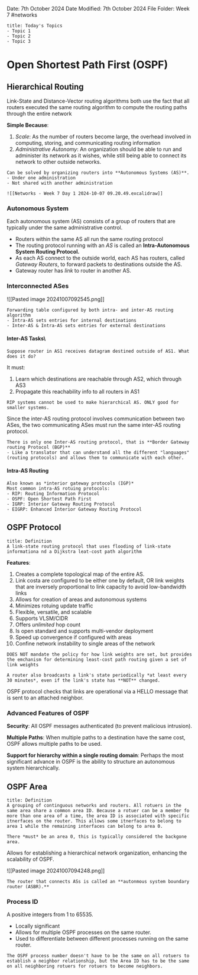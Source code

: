 Date: 7th October 2024
Date Modified: 7th October 2024
File Folder: Week 7
#networks

```ad-summary
title: Today's Topics
- Topic 1
- Topic 2
- Topic 3
```

# Open Shortest Path First (OSPF)

## Hierarchical Routing

Link-State and Distance-Vector routing algorithms both use the fact that all routers executed the same routing algorithm to compute the routing paths through the entire network

**Simple Because**:
1. *Scale*: As the number of routers become large, the overhead involved in computing, storing, and communicating routing information
2. *Administrative Autonomy*: An organization should be able to run and administer its network as it wishes, while still being able to connect its network to other outside networks.

```ad-important
Can be solved by organizing routers into **Autonomous Systems (AS)**.
- Under one administration
- Not shared with another administration

![[Networks - Week 7 Day 1 2024-10-07 09.20.49.excalidraw]]
```

### Autonomous System

Each autonomous system (AS) consists of a group of routers that are typically under the same administrative control.
- Routers within the same AS all run the same routing protocol
- The routing protocol running with an *AS* is called an **Intra-Autonomous System Routing Protocol.**
- As each AS connect to the outside world, each AS has routers, called *Gateway Routers*, to forward packets to destinations outside the AS.
- Gateway router has *link* to router in another AS.

### Interconnected ASes

![[Pasted image 20241007092545.png]]

```ad-note
Forwarding table configured by both intra- and inter-AS routing algorithm
- Intra-AS sets entries for internal destinations
- Inter-AS & Intra-AS sets entries for external destinations
```

#### Inter-AS Tasks\

```ad-question
Suppose router in AS1 receives datagram destined outside of AS1. What does it do?
```

It must:
1. Learn which destinations are reachable through AS2, which through AS3
2. Propagate this reachability info to all routers in AS1

```ad-warning
RIP systems cannot be used to make hierarchical AS. ONLY good for smaller systems.
```

Since the inter-AS routing protocol involves communication between two ASes, the two communicating ASes must run the same inter-AS routing protocol.

```ad-important
There is only one Inter-AS routing protocol, that is **Border Gateway routing Protocol (BGP)**
- Like a translator that can understand all the different "languages" (routing protocols) and allows them to communicate with each other.
```

#### Intra-AS Routing

```ad-note
Also known as *interior gateway protocols (IGP)*
Most common intra-AS rotuing protocols:
- RIP: Routing Information Protocol
- OSPF: Open Shortest Path First
- IGRP: Interior Gateway Routing Protocol 
- EIGRP: Enhanced Interior Gateway Routing Protocol
```

## OSPF Protocol

```ad-summary
title: Definition
A link-state routing protocol that uses flooding of link-state informationa nd a Dijkstra leat-cost path algorithm
```

**Features**:
1. Creates a complete topological map of the entire AS.
2. Link costa are configured to be either one by default, OR link weights that are inversely proportional to link capacity to avoid low-bandwidth links
3. Allows for creation of areas and autonomous systems
4. Minimizes rotuing update traffic
5. Flexible, versatile, and scalable
6. Supports VLSM/CIDR
7. Offers *unlimited* hop count
8. Is open standard and supports multi-vendor deployment
9. Speed up convergence if configured with areas
10. Confine network instability to single areas of the network

```ad-warning
DOES NOT mandate the policy for how link weights are set, but provides the emchanism for determining least-cost path routing given a set of link weights
```

```ad-important
A router also broadcasts a link's state periodically *at least every 30 minutes*, even if the link's state has **NOT** changed.
```

OSPF protocol checks that links are operational via a HELLO message that is sent to an attached neighbor.

### Advanced Features of OSPF

**Security**: All OSPF messages authenticated (to prevent malicious intrusion).

**Multiple Paths**: When multiple paths to a destination have the same cost, OSPF allows multiple paths to be used.

**Support for hierarchy within a single routing domain**: Perhaps the most significant advance in OSPF is the ability to structure an autonomous system hierarchically.

## OSPF Area

```ad-summary
title: Definition
A grouping of continguous networks and routers. All rotuers in the same area share a common area ID. Because a rotuer can be a member fo more than one area of a time, the area ID is associated with specific itnerfaces on the router. This allows some itnerfaces to belong to area 1 while the remaining interfaces can belong to area 0.
```

```ad-warning
There *must* be an area 0, this is typically considered the backgone area.
```

Allows for establishing a hierarchical network organization, enhancing the scalability of OSPF.

![[Pasted image 20241007094248.png]]

```ad-important
The router that connects ASs is called an **autonmous system boundary router (ASBR).**
```

### Process ID

A positive integers from 1 to 65535.
- Locally significant
- Allows for multiple OSPF processes on the same router.
- Used to differentiate between different processes running on the same router.

```ad-important
The OSPF process number doesn't have to be the same on all rotuers to establish a neighbor relationship, but the Area ID has to be the same on all neighboring rotuers for rotuers to become neighbors.
```


